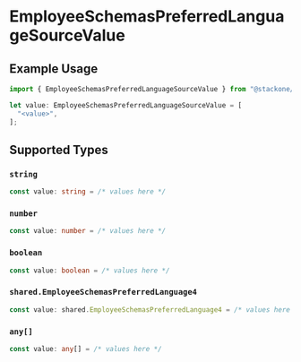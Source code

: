 # EmployeeSchemasPreferredLanguageSourceValue

## Example Usage

```typescript
import { EmployeeSchemasPreferredLanguageSourceValue } from "@stackone/stackone-client-ts/sdk/models/shared";

let value: EmployeeSchemasPreferredLanguageSourceValue = [
  "<value>",
];
```

## Supported Types

### `string`

```typescript
const value: string = /* values here */
```

### `number`

```typescript
const value: number = /* values here */
```

### `boolean`

```typescript
const value: boolean = /* values here */
```

### `shared.EmployeeSchemasPreferredLanguage4`

```typescript
const value: shared.EmployeeSchemasPreferredLanguage4 = /* values here */
```

### `any[]`

```typescript
const value: any[] = /* values here */
```

